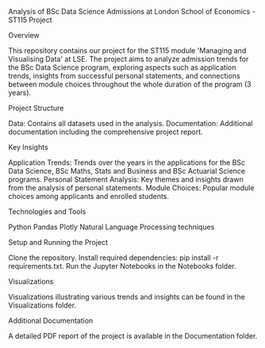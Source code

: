 Analysis of BSc Data Science Admissions at London School of Economics - ST115 Project

Overview

This repository contains our project for the ST115 module 'Managing and Visualising Data' at LSE. The project aims to analyze admission trends for the BSc Data Science program, exploring aspects such as application trends, insights from successful personal statements, and connections between module choices throughout the whole duration of the program (3 years).

Project Structure

Data: Contains all datasets used in the analysis.
Documentation: Additional documentation including the comprehensive project report.

Key Insights

Application Trends: Trends over the years in the applications for the BSc Data Science, BSc Maths, Stats and Business and BSc Actuarial Science programs.
Personal Statement Analysis: Key themes and insights drawn from the analysis of personal statements.
Module Choices: Popular module choices among applicants and enrolled students.

Technologies and Tools

Python
Pandas
Plotly
Natural Language Processing techniques

Setup and Running the Project

Clone the repository.
Install required dependencies: pip install -r requirements.txt.
Run the Jupyter Notebooks in the Notebooks folder.

Visualizations

Visualizations illustrating various trends and insights can be found in the Visualizations folder.

Additional Documentation

A detailed PDF report of the project is available in the Documentation folder.

